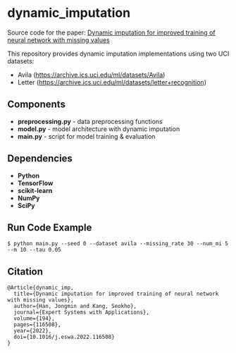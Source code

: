 # dynamic_imputation
Source code for the paper: [Dynamic imputation for improved training of neural network with missing values](https://doi.org/10.1016/j.eswa.2022.116508)

This repository provides dynamic imputation implementations using two UCI datasets:
- Avila (https://archive.ics.uci.edu/ml/datasets/Avila)
- Letter (https://archive.ics.uci.edu/ml/datasets/letter+recognition)

## Components
- **preprocessing.py** - data preprocessing functions
- **model.py** - model architecture with dynamic imputation
- **main.py** - script for model training & evaluation

## Dependencies
- **Python**
- **TensorFlow**
- **scikit-learn**
- **NumPy**
- **SciPy**

## Run Code Example
```shell
$ python main.py --seed 0 --dataset avila --missing_rate 30 --num_mi 5 --m 10 --tau 0.05
```

## Citation
```
@Article{dynamic_imp,
  title={Dynamic imputation for improved training of neural network with missing values},
  author={Han, Jongmin and Kang, Seokho},
  journal={Expert Systems with Applications},
  volume={194},
  pages={116508},
  year={2022},
  doi={10.1016/j.eswa.2022.116508}
}
```

